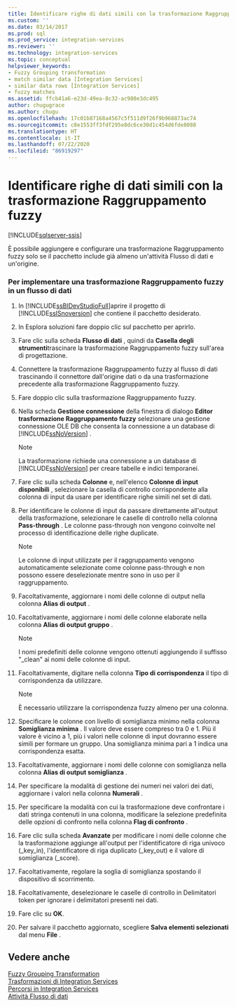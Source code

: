 ```yaml
---
title: Identificare righe di dati simili con la trasformazione Raggruppamento fuzzy | Microsoft Docs
ms.custom: ''
ms.date: 03/14/2017
ms.prod: sql
ms.prod_service: integration-services
ms.reviewer: ''
ms.technology: integration-services
ms.topic: conceptual
helpviewer_keywords:
- Fuzzy Grouping transformation
- match similar data [Integration Services]
- similar data rows [Integration Services]
- fuzzy matches
ms.assetid: ffcb41a6-e23d-49ea-8c32-ac980e3dc495
author: chugugrace
ms.author: chugu
ms.openlocfilehash: 17c01b87168a4567c5f511d9f26f9b968873ac74
ms.sourcegitcommit: c8e1553ff3fdf295e8dc6ce30d1c454d6fde8088
ms.translationtype: HT
ms.contentlocale: it-IT
ms.lasthandoff: 07/22/2020
ms.locfileid: "86919297"
---
```

# <a name="identify-similar-data-rows-with-the-fuzzy-grouping-transformation"></a>Identificare righe di dati simili con la trasformazione Raggruppamento fuzzy

[!INCLUDE[sqlserver-ssis](../../../includes/applies-to-version/sqlserver-ssis.md)]


  È possibile aggiungere e configurare una trasformazione Raggruppamento fuzzy solo se il pacchetto include già almeno un'attività Flusso di dati e un'origine.  
  
### <a name="to-implement-fuzzy-grouping-transformation-in-a-data-flow"></a>Per implementare una trasformazione Raggruppamento fuzzy in un flusso di dati  
  
1.  In [!INCLUDE[ssBIDevStudioFull](../../../includes/ssbidevstudiofull-md.md)]aprire il progetto di [!INCLUDE[ssISnoversion](../../../includes/ssisnoversion-md.md)] che contiene il pacchetto desiderato.  
  
2.  In Esplora soluzioni fare doppio clic sul pacchetto per aprirlo.  
  
3.  Fare clic sulla scheda **Flusso di dati** , quindi da **Casella degli strumenti**trascinare la trasformazione Raggruppamento fuzzy sull'area di progettazione.  
  
4.  Connettere la trasformazione Raggruppamento fuzzy al flusso di dati trascinando il connettore dall'origine dati o da una trasformazione precedente alla trasformazione Raggruppamento fuzzy.  
  
5.  Fare doppio clic sulla trasformazione Raggruppamento fuzzy.  
  
6.  Nella scheda **Gestione connessione** della finestra di dialogo **Editor trasformazione Raggruppamento fuzzy** selezionare una gestione connessione OLE DB che consenta la connessione a un database di [!INCLUDE[ssNoVersion](../../../includes/ssnoversion-md.md)] .  
  
    > [!NOTE]  
    >  La trasformazione richiede una connessione a un database di [!INCLUDE[ssNoVersion](../../../includes/ssnoversion-md.md)] per creare tabelle e indici temporanei.  
  
7.  Fare clic sulla scheda **Colonne** e, nell'elenco **Colonne di input disponibili** , selezionare la casella di controllo corrispondente alla colonna di input da usare per identificare righe simili nel set di dati.  
  
8.  Per identificare le colonne di input da passare direttamente all'output della trasformazione, selezionare le caselle di controllo nella colonna **Pass-through** . Le colonne pass-through non vengono coinvolte nel processo di identificazione delle righe duplicate.  
  
    > [!NOTE]  
    >  Le colonne di input utilizzate per il raggruppamento vengono automaticamente selezionate come colonne pass-through e non possono essere deselezionate mentre sono in uso per il raggruppamento.  
  
9. Facoltativamente, aggiornare i nomi delle colonne di output nella colonna **Alias di output** .  
  
10. Facoltativamente, aggiornare i nomi delle colonne elaborate nella colonna **Alias di output gruppo** .  
  
    > [!NOTE]  
    >  I nomi predefiniti delle colonne vengono ottenuti aggiungendo il suffisso "_clean" ai nomi delle colonne di input.  
  
11. Facoltativamente, digitare nella colonna **Tipo di corrispondenza** il tipo di corrispondenza da utilizzare.  
  
    > [!NOTE]  
    >  È necessario utilizzare la corrispondenza fuzzy almeno per una colonna.  
  
12. Specificare le colonne con livello di somiglianza minimo nella colonna **Somiglianza minima** . Il valore deve essere compreso tra 0 e 1. Più il valore è vicino a 1, più i valori nelle colonne di input dovranno essere simili per formare un gruppo. Una somiglianza minima pari a 1 indica una corrispondenza esatta.  
  
13. Facoltativamente, aggiornare i nomi delle colonne con somiglianza nella colonna **Alias di output somiglianza** .  
  
14. Per specificare la modalità di gestione dei numeri nei valori dei dati, aggiornare i valori nella colonna **Numerali** .  
  
15. Per specificare la modalità con cui la trasformazione deve confrontare i dati stringa contenuti in una colonna, modificare la selezione predefinita delle opzioni di confronto nella colonna **Flag di confronto** .  
  
16. Fare clic sulla scheda **Avanzate** per modificare i nomi delle colonne che la trasformazione aggiunge all'output per l'identificatore di riga univoco (_key_in), l'identificatore di riga duplicato (_key_out) e il valore di somiglianza (_score).  
  
17. Facoltativamente, regolare la soglia di somiglianza spostando il dispositivo di scorrimento.  
  
18. Facoltativamente, deselezionare le caselle di controllo in Delimitatori token per ignorare i delimitatori presenti nei dati.  
  
19. Fare clic su **OK**.  
  
20. Per salvare il pacchetto aggiornato, scegliere **Salva elementi selezionati** dal menu **File** .  
  
## <a name="see-also"></a>Vedere anche  
 [Fuzzy Grouping Transformation](../../../integration-services/data-flow/transformations/fuzzy-grouping-transformation.md)   
 [Trasformazioni di Integration Services](../../../integration-services/data-flow/transformations/integration-services-transformations.md)   
 [Percorsi in Integration Services](../../../integration-services/data-flow/integration-services-paths.md)   
 [Attività Flusso di dati](../../../integration-services/control-flow/data-flow-task.md)  
  
  
